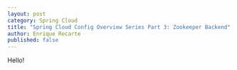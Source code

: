 ```yaml
---
layout: post
category: Spring Cloud
title: "Spring Cloud Config Overview Series Part 3: Zookeeper Backend"
author: Enrique Recarte
published: false
---
```


Hello!
